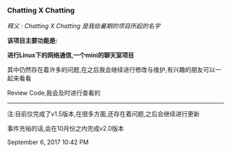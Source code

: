 ### Chatting X Chatting

*释义 : Chatting X Chatting 是我给暑期的项目所起的名字*

**该项目主要功能是:**

**进行Linux下的网络通信,一个mini的聊天室项目**

其中仍然存在着许多的问题,在之后我会继续进行修改与维护,有兴趣的朋友可以一起来看看

Review Code,我会及时进行查看的

* * *

注:目前仅完成了v1.5版本,在很多方面,还存在着问题,之后会继续进行更新

事件充裕的话,会在10月份之内完成v2.0版本

September 6, 2017 10:42 PM